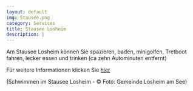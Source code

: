 ```yaml
---
layout: default
img: Stausee.png
category: Services
title: Stausee Losheim
description: |
---
```

Am Stausee Losheim können Sie spazieren, baden, minigolfen, Tretboot fahren, lecker essen und trinken (ca zehn Autominuten entfernt)

Für weitere Informationen klicken Sie <a href= "https://www.losheim-stausee.de/"> hier </a> 

(Schwimmen im Stausee Losheim - © Foto: Gemeinde Losheim am See)